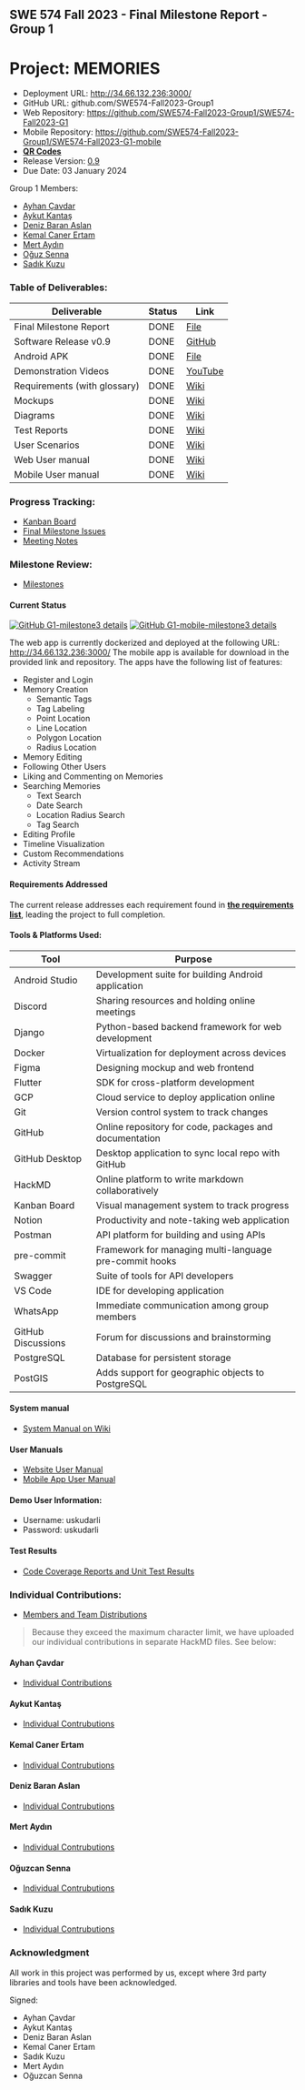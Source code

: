 ## SWE 574 Fall 2023 - Final Milestone Report - Group 1
# Project: MEMORIES
* Deployment URL: http://34.66.132.236:3000/
* GitHub URL: github.com/SWE574-Fall2023-Group1
* Web Repository: https://github.com/SWE574-Fall2023-Group1/SWE574-Fall2023-G1
* Mobile Repository: https://github.com/SWE574-Fall2023-Group1/SWE574-Fall2023-G1-mobile
* [**QR Codes**](https://swe574-fall2023-group1.github.io/)
* Release Version: [0.9](https://github.com/SWE574-Fall2023-Group1/SWE574-Fall2023-G1/releases/tag/0.9)
* Due Date: 03 January 2024

Group 1 Members:
- [Ayhan Çavdar](https://github.com/ayhncvdr2)
- [Aykut Kantaş](https://github.com/aykutkantas)
- [Deniz Baran Aslan](https://github.com/dbaslan)
- [Kemal Caner Ertam](https://github.com/ckertam)
- [Mert Aydın](https://github.com/mert-aydin)
- [Oğuz Senna](https://github.com/oguzsenna)
- [Sadık Kuzu](https://github.com/sadikkuzu)

### Table of Deliverables:

| Deliverable | Status | Link |
|------|------------------|-------------------|
| Final Milestone Report | DONE | [File](https://github.com/SWE574-Fall2023-Group1/SWE574-Fall2023-G1/blob/main/final-deliverables/Group1-Final-Project-Report.md) |
| Software Release v0.9 | DONE | [GitHub](https://github.com/SWE574-Fall2023-Group1/SWE574-Fall2023-G1/releases/tag/0.9) |
| Android APK | DONE | [File](https://github.com/SWE574-Fall2023-Group1/SWE574-Fall2023-G1-mobile/releases/download/0.9/app-release-0.9.apk) |
| Demonstration Videos | DONE | [YouTube](https://www.youtube.com/playlist?list=PLFAyGH65Rf12B6hPViqXUkUl65kThbaEs) |
| Requirements (with glossary) | DONE | [Wiki](https://github.com/SWE574-Fall2023-Group1/SWE574-Fall2023-G1/wiki/Requirements) |
| Mockups | DONE | [Wiki](https://github.com/SWE574-Fall2023-Group1/SWE574-Fall2023-G1/wiki/Mockups-and-Storyboards) |
| Diagrams | DONE | [Wiki](https://github.com/SWE574-Fall2023-Group1/SWE574-Fall2023-G1/wiki/Diagrams) |
| Test Reports | DONE | [Wiki](https://github.com/SWE574-Fall2023-Group1/SWE574-Fall2023-G1/wiki/Testing) |
| User Scenarios | DONE | [Wiki](https://github.com/SWE574-Fall2023-Group1/SWE574-Fall2023-G1/wiki/User-Scenarios) |
| Web User manual | DONE | [Wiki](https://github.com/SWE574-Fall2023-Group1/SWE574-Fall2023-G1/wiki/Web-User-Manual)
| Mobile User manual | DONE | [Wiki](https://github.com/SWE574-Fall2023-Group1/SWE574-Fall2023-G1/wiki/Mobile-User-Manuel)


### Progress Tracking:
* [Kanban Board](https://github.com/orgs/SWE574-Fall2023-Group1/projects/1)
* [Final Milestone Issues](https://github.com/SWE574-Fall2023-Group1/SWE574-Fall2023-G1/milestone/4)
* [Meeting Notes](https://github.com/SWE574-Fall2023-Group1/SWE574-Fall2023-G1/wiki/Meeting-Notes)

### Milestone Review:
* [Milestones](https://github.com/SWE574-Fall2023-Group1/SWE574-Fall2023-G1/wiki/Milestones)

#### Current Status

[![GitHub G1-milestone3 details](https://img.shields.io/github/milestones/progress/SWE574-Fall2023-Group1/SWE574-Fall2023-G1/4?label=G1-final-milestone)](https://github.com/SWE574-Fall2023-Group1/SWE574-Fall2023-G1/milestone/4)
[![GitHub G1-mobile-milestone3 details](https://img.shields.io/github/milestones/progress/SWE574-Fall2023-Group1/SWE574-Fall2023-G1-mobile/3?label=G1-mobile-final-milestone)](https://github.com/SWE574-Fall2023-Group1/SWE574-Fall2023-G1-mobile/milestone/3)

The web app is currently dockerized and deployed at the following URL: http://34.66.132.236:3000/ The mobile app is available for download in the provided link and repository. The apps have the following list of features:

- Register and Login
- Memory Creation
  - Semantic Tags
  - Tag Labeling
  - Point Location
  - Line Location
  - Polygon Location
  - Radius Location
- Memory Editing
- Following Other Users
- Liking and Commenting on Memories
- Searching Memories
  - Text Search
  - Date Search
  - Location Radius Search
  - Tag Search
- Editing Profile
- Timeline Visualization
- Custom Recommendations
- Activity Stream

#### Requirements Addressed

The current release addresses each requirement found in [**the requirements list**](https://github.com/SWE574-Fall2023-Group1/SWE574-Fall2023-G1/wiki/Requirements), leading the project to full completion.


#### Tools & Platforms Used:

| **Tool** | **Purpose** |
| -------- | ----------- |
| Android Studio | Development suite for building Android application |
| Discord | Sharing resources and holding online meetings |
| Django | Python-based backend framework for web development |
| Docker | Virtualization for deployment across devices |
| Figma | Designing mockup and web frontend |
| Flutter | SDK for cross-platform development |
| GCP | Cloud service to deploy application online |
| Git | Version control system to track changes |
| GitHub | Online repository for code, packages and documentation |
| GitHub Desktop | Desktop application to sync local repo with GitHub |
| HackMD | Online platform to write markdown collaboratively |
| Kanban Board | Visual management system to track progress |
| Notion | Productivity and note-taking web application |
| Postman | API platform for building and using APIs |
| pre-commit | Framework for managing multi-language pre-commit hooks |
| Swagger | Suite of tools for API developers |
| VS Code | IDE for developing application |
| WhatsApp | Immediate communication among group members |
| GitHub Discussions | Forum for discussions and brainstorming |
| PostgreSQL | Database for persistent storage |
| PostGIS | Adds support for geographic objects to PostgreSQL |

#### System manual
* [System Manual on Wiki](https://github.com/SWE574-Fall2023-Group1/SWE574-Fall2023-G1/wiki/System-Manual)

#### User Manuals
* [Website User Manual](https://github.com/SWE574-Fall2023-Group1/SWE574-Fall2023-G1/wiki/Web-User-Manual)
* [Mobile App User Manual](https://github.com/SWE574-Fall2023-Group1/SWE574-Fall2023-G1/wiki/Mobile-User-Manuel)

#### Demo User Information:
* Username: uskudarli
* Password: uskudarli

#### Test Results

* [Code Coverage Reports and Unit Test Results](https://github.com/SWE574-Fall2023-Group1/SWE574-Fall2023-G1/wiki/Testing)

### Individual Contributions:

* [Members and Team Distributions](https://github.com/SWE574-Fall2023-Group1/SWE574-Fall2023-G1/wiki/Team-Members)

> Because they exceed the maximum character limit, we have uploaded our individual contributions in separate HackMD files. See below:

#### Ayhan Çavdar

* [Individual Contributions](https://hackmd.io/@EUI-vAvBRayr2ycu3uY52Q/r1DIVWxda/edit)

#### Aykut Kantaş

* [Individual Contrubutions](https://hackmd.io/@aykutkantas/Bk0qnnWOT)

#### Kemal Caner Ertam

* [Individual Contrubutions](https://hackmd.io/@cano1496/B1bTtu6PT)

#### Deniz Baran Aslan

* [Individual Contrubutions](https://hackmd.io/P2agmJfgQrii1TYcrC71PA)

#### Mert Aydın

* [Individual Contrubutions](https://hackmd.io/@mertaydin/Sky0STe_6)

#### Oğuzcan Senna

* [Individual Contrubutions](https://hackmd.io/@UnSi7TvNTlytuZcaAsl17g/B15lcuavT)


#### Sadık Kuzu

* [Individual Contrubutions](https://hackmd.io/@sadikkuzu/SJuHpjJ_T)

### Acknowledgment

All work in this project was performed by us, except where 3rd party libraries and tools have been acknowledged.

Signed:
* Ayhan Çavdar
* Aykut Kantaş
* Deniz Baran Aslan
* Kemal Caner Ertam
* Sadık Kuzu
* Mert Aydın
* Oğuzcan Senna
